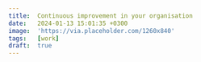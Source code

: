 ```yaml
---
title:  Continuous improvement in your organisation
date:   2024-01-13 15:01:35 +0300
image:  'https://via.placeholder.com/1260x840'
tags:   [work]
draft:  true
---
```

